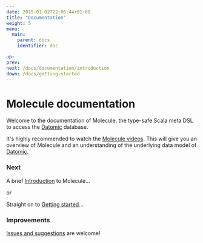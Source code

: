 ```yaml
---
date: 2015-01-02T22:06:44+01:00
title: "Documentation"
weight: 5
menu:
  main:
    parent: docs
    identifier: doc

up: 
prev: 
next: /docs/documentation/introduction
down: /docs/getting-started
---
```


# Molecule documentation

Welcome to the documentation of Molecule, the type-safe Scala meta DSL to access the [Datomic](http://www.datomic.com) database.

It's highly recommended to watch the [Molecule videos](/resources/videos/2017-04-25_marc_grue/). 
This will give you an overview of Molecule and an understanding of the underlying data model of [Datomic](http://www.datomic.com).

### Next

A brief [Introduction](/docs/documentation/introduction/) to Molecule...

or

Straight on to [Getting started](/docs/getting-started/)...


### Improvements

[Issues and suggestions](https://github.com/scalamolecule/molecule-docs/issues/new) are welcome!